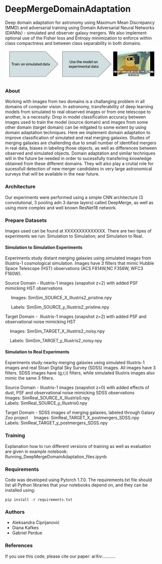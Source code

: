 # DeepMergeDomainAdaptation
Deep domain adaptation for astronomy using Maximum Mean Discrepancy (MMD) and adversarial training using Domain Adversarial Neural Networks (DANNs)  - simulated and observer galaxy mergers. We also implement optional use of the Fisher loss and Entropy minimization to enforce within class compactness and between class separability in both domains.
![](images/source_target.png)

### About
Working with images from two domains is a challanging problem in all domains of computer vision. In astronomy, transferability of deep learning models from simulated to real observed images or from one telescope to another, is a necessity. 
Drop in model classification accuracy between images used to train the model (source domain) and images from some other domain (target domain) can be mitgated to some extent by using domain adaptation techniques. 
Here we implement domain adaptation to improve classification of simulated and real merging galaxies. Studies of merging galaxies are challending due to small number of identified mergers in real data, biases in labeling those objects, as well as differences between observed and simulated objects. Domain adaptation and similar techniques will in the future be needed in order to sucessfully transfering knowledge obtained from these different domains. They will also play a crutial role for sucessfull detection of new merger candidates in very large astronomical surveys that will be available in the near future.

### Architecture
Our experiments were performed using a simple CNN architecture (3 convolutional, 3 pooling adn 3 danse layers) called DeepMerge, as well as using more complex and well known ResNet18 network.

### Prepare Datasets
Images used can be found at XXXXXXXXXXXXXX. There are two tipes of experiments we run: Simulation to Simulation; and Simulation to Real.

#### Simulation to Simulation Experiments
Experiments study distant merging galaxies using simulated images from Illustris-1 cosmological simulation. Images have 3 filters that mimic Hubble Space Telescope (HST) observations (ACS F814W,NC F356W, WFC3 F160W).

Source Domain - Illustris-1 images (snapshot z=2) with added PSF mimicking HST observations

     Images: SimSim_SOURCE_X_Illustris2_pristine.npy
     
     Labels: SimSim_SOURCE_y_Illustris2_pristine.npy

Target Domain -  Illustris-1 images (snapshot z=2) with added PSF and observational noise mimicking HST

    Images: SimSim_TARGET_X_Illustris2_noisy.npy
    
    Labels: SimSim_TARGET_y_Illustris2_noisy.npy

#### Simulation to Real Experiments
Experiments study nearby merging galaxies using simulated Illustris-1 images and real Sloan Digital Sky Survey (SDSS) images. All images have 3 filters. SDSS images have (g,r,i) filters, while simulated Illustris images also mimic the same 3 filters.

Source Domain - Illustris-1 images (snapshot z=0) with added effects of dust, PSF and observational noise mimicking SDSS observations
    Images: SimReal_SOURCE_X_Illustris0.npy
    Labels: SimReal_SOURCE_y_Illustris0.npy

Target Domain - SDSS images of merging galaxies, labeled through Galaxy Zoo project
    Images: SimReal_TARGET_X_postmergers_SDSS.npy
    Labels: SimReal_TARGET_y_postmergers_SDSS.npy


### Training
Explanation how to run different versions of training as well as evaluation are given in example notebook: Running_DeepMergeDomainAdaptation_files.ipynb 


### Requirements
Code was developed using Pytorch 1.7.0. The requirements.txt file should list all Python libraries that your notebooks depend on, and they can be installed using:
```
pip install -r requirements.txt
```


### Authors
- Aleksandra Ćiprijanović
- Diana Kafkes
- Gabriel Perdue

### References
If you use this code, please cite our paper: arXiv:..........
